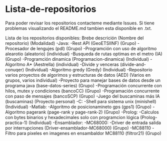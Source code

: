 # Lista-de-repositorios
Para poder revisar los repositorios contacteme mediante Issues.
Si tiene problemas visualizando el README.md tambien esta disponible en .txt.

Lista de los repositorios disponibles: 
  Brebe descrición (Nombre del repositorio) (Modalidad)
  -Java:
    -Rest API (GeoETSIINF) (Grupo)
    -Procesador de lengujes (pdl) (Grupo)
    -Programción con uso de algoritmo alearotio (aleatorio) (individual)
    -Busqueda de rutas optimas en el metro (IA) (Grupo)
    -Programción dinamica (Programacion-dinamica) (Individual)
    -Algoritmo A* (Aestrella) (individual)
    -Divide y venceras (divide-and-conuqer) (Individual)
    -Algoritmo gredy (Gredy) (Individual)
    -Repositorio varios proyectos de algorimos y estructuras de datos (AED) (Varios en grupos, varios individual)
    -Proyecto para manejar bases de datos desde un programa java (base-datos-series) (Grupo)
    -Programación concurrente con hilos, mutex y condiciones (bancoCC) (Grupo)
    -Programación concurrente con paso de mensajes (bancoSCP) (Grupo)
    -Juego del buscaminas más IA (buscaminas) (Proyecto personal)
  -C:
    -Shell para sistema unix (minishell) (Individual)
  -Matlab:
    -Algoritmo de posicionamineto gps (gps1) (Grupo)
    -Algoritmo pagerank (page-rank y page-rank-2) (Grupo)
  -Prolog:
    -Calculos con bytes binarios y hexadecimales solo con programcion lógica (Prolog-practica-1) (Individual)
  -Ensamblador:
    -MC68000:
      -Driver de entrada salida por interrupciones (Driver-ensamblador-MC68000) (Grupo)
    -MC88110
      -Filtro para pixeles en imagenes en ensambaldor MC88110 (filtror21) (Grupo)
